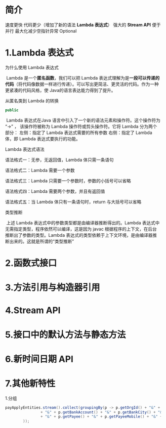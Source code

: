 # 简介

速度更快
代码更少（增加了新的语法 **Lambda 表达式**）
强大的 **Stream API**
便于并行
最大化减少空指针异常 Optional

# 1.Lambda 表达式

为什么使用 Lambda 表达式

​	Lambda 是一个**匿名函数**，我们可以把 Lambda 表达式理解为是**一段可以传递的代码**（将代码像数据一样进行传递）。可以写出更简洁、更灵活的代码。作为一种更紧凑的代码风格，使
Java的语言表达能力得到了提升。

从匿名类到 Lambda 的转换

```java
public 
```

​	Lambda 表达式在Java 语言中引入了一个新的语法元素和操作符。这个操作符为 “->” ， 该操作符被称为 Lambda 操作符或剪头操作符。它将 Lambda 分为两个部分：
	左侧：指定了 Lambda 表达式需要的所有参数
	右侧：指定了 Lambda 体，即 Lambda 表达式要执行的功能。

Lambda 表达式语法

语法格式一：无参，无返回值，Lambda 体只需一条语句

语法格式二：Lambda 需要一个参数

语法格式三：Lambda 只需要一个参数时，参数的小括号可以省略

语法格式四：Lambda 需要两个参数，并且有返回值

语法格式五：当 Lambda 体只有一条语句时，return 与大括号可以省略

类型推断

​	上述 Lambda 表达式中的参数类型都是由编译器推断得出的。Lambda 表达式中无需指定类型，程序依然可以编译，这是因为 javac 根据程序的上下文，在后台推断出了参数的类型。Lambda 表达式的类型依赖于上下文环境，是由编译器推断出来的。这就是所谓的“类型推断”

# 2.函数式接口

# 3.方法引用与构造器引用

# 4.Stream API

# 5.接口中的默认方法与静态方法

# 6.新时间日期 API

# 7.其他新特性





1.分组

```java
payApplyEntities.stream().collect(groupingBy(p -> p.getOrgId() + "&" + p.getSupplierCode().toLowerCase() + "&" + p.getCurId()
                + "&" + p.getBankAccount() + "&" + p.getBankCity() + "&" + p.getBankName() + "&" + p.getBankProvince() + "&" + p.getBranchName()
                + "&" + p.getPayee() + "&" + p.getPayeeMobile() + "&" + p.getPayeeNumber()
        ));
```

